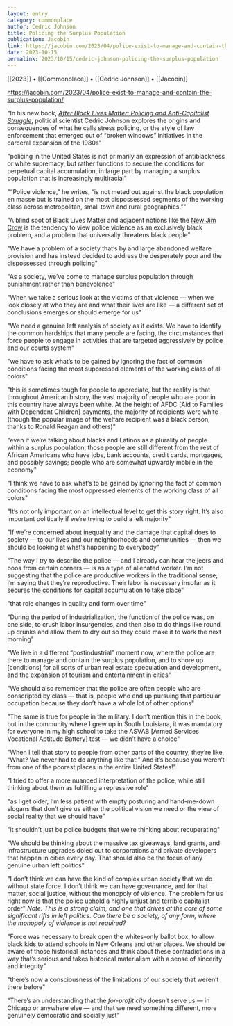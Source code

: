 ```yaml
---
layout: entry
category: commonplace
author: Cedric Johnson
title: Policing the Surplus Population
publication: Jacobin
link: https://jacobin.com/2023/04/police-exist-to-manage-and-contain-the-surplus-population/
date: 2023-10-15
permalink: 2023/10/15/cedric-johnson-policing-the-surplus-population
---
```


[[2023]] • [[Commonplace]] • [[Cedric Johnson]] • [[Jacobin]]

https://jacobin.com/2023/04/police-exist-to-manage-and-contain-the-surplus-population/

"In his new book, [*After Black Lives Matter: Policing and Anti-Capitalist Struggle*](https://www.versobooks.com/products/3057-after-black-lives-matter), political scientist Cedric Johnson explores the origins and consequences of what he calls stress policing, or the style of law enforcement that emerged out of “broken windows” initiatives in the carceral expansion of the 1980s"

"policing in the United States is not primarily an expression of antiblackness or white supremacy, but rather functions to secure the conditions for perpetual capital accumulation, in large part by managing a surplus population that is increasingly multiracial"

"“Police violence,” he writes, “is not meted out against the black population en masse but is trained on the most dispossessed segments of the working class across metropolitan, small town and rural geographies.”"

"A blind spot of Black Lives Matter and adjacent notions like the [New Jim Crow](https://jacobin.com/2020/03/mass-incarceration-racism-carceral-state-new-jim-crow) is the tendency to view police violence as an exclusively black problem, and a problem that universally threatens black people"

"We have a problem of a society that’s by and large abandoned welfare provision and has instead decided to address the desperately poor and the dispossessed through policing"

"As a society, we’ve come to manage surplus population through punishment rather than benevolence"

"When we take a serious look at the victims of that violence — when we look closely at who they are and what their lives are like — a different set of conclusions emerges or should emerge for us"

"We need a genuine left analysis of society as it exists. We have to identify the common hardships that many people are facing, the circumstances that force people to engage in activities that are targeted aggressively by police and our courts system"

"we have to ask what’s to be gained by ignoring the fact of common conditions facing the most suppressed elements of the working class of all colors"

"this is sometimes tough for people to appreciate, but the reality is that throughout American history, the vast majority of people who are poor in this country have always been white. At the height of AFDC [Aid to Families with Dependent Children] payments, the majority of recipients were white (though the popular image of the welfare recipient was a black person, thanks to Ronald Reagan and others)"

"even if we’re talking about blacks and Latinos as a plurality of people within a surplus population, those people are still different from the rest of African Americans who have jobs, bank accounts, credit cards, mortgages, and possibly savings; people who are somewhat upwardly mobile in the economy"

"I think we have to ask what’s to be gained by ignoring the fact of common conditions facing the most oppressed elements of the working class of all colors"

"It’s not only important on an intellectual level to get this story right. It’s also important politically if we’re trying to build a left majority"

"If we’re concerned about inequality and the damage that capital does to society — to our lives and our neighborhoods and communities — then we should be looking at what’s happening to everybody"

"The way I try to describe the police — and I already can hear the jeers and boos from certain corners — is as a type of alienated worker. I’m not suggesting that the police are productive workers in the traditional sense; I’m saying that they’re reproductive. Their labor is necessary insofar as it secures the conditions for capital accumulation to take place"

"that role changes in quality and form over time"

"During the period of industrialization, the function of the police was, on one side, to crush labor insurgencies, and then also to do things like round up drunks and allow them to dry out so they could make it to work the next morning"

"We live in a different “postindustrial” moment now, where the police are there to manage and contain the surplus population, and to shore up [conditions] for all sorts of urban real estate speculation and development, and the expansion of tourism and entertainment in cities"

"We should also remember that the police are often people who are conscripted by class — that is, people who end up pursuing that particular occupation because they don’t have a whole lot of other options"

"The same is true for people in the military. I don’t mention this in the book, but in the community where I grew up in South Louisiana, it was mandatory for everyone in my high school to take the ASVAB [Armed Services Vocational Aptitude Battery] test — we didn’t have a choice"

"When I tell that story to people from other parts of the country, they’re like, “What? We never had to do anything like that!” And it’s because you weren’t from one of the poorest places in the entire United States!"

"I tried to offer a more nuanced interpretation of the police, while still thinking about them as fulfilling a repressive role"

"as I get older, I’m less patient with empty posturing and hand-me-down slogans that don’t give us either the political vision we need or the view of social reality that we should have"

"it shouldn’t just be police budgets that we’re thinking about recuperating"

"We should be thinking about the massive tax giveaways, land grants, and infrastructure upgrades doled out to corporations and private developers that happen in cities every day. That should also be the focus of any genuine urban left politics"

"I don’t think we can have the kind of complex urban society that we do without state force. I don’t think we can have governance, and for that matter, social justice, without the monopoly of violence. The problem for us right now is that the police uphold a highly unjust and terrible capitalist order"
*Note: This is a strong claim, and one that drives at the core of some significant rifts in left politics. Can there be a society, of any form, where the monopoly of violence is not required?*


"Force was necessary to break open the whites-only ballot box, to allow black kids to attend schools in New Orleans and other places. We should be aware of those historical instances and think about these contradictions in a way that’s serious and takes historical materialism with a sense of sincerity and integrity"

"there’s now a consciousness of the limitations of our society that weren’t there before"

"There’s an understanding that the *for-profit city* doesn’t serve us — in Chicago or anywhere else — and that we need something different, more genuinely democratic and socially just"
